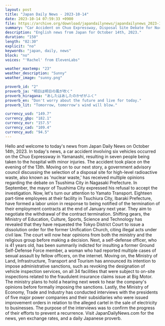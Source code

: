 ```yaml
---
layout: post
title: "Japan Daily News - 2023-10-14"
date: 2023-10-14 07:59:33 +0900
file: https://archive.org/download/japandailynews/japandailynews_2023-10-14.mp3
summary: "Car Accident on Chuo Expressway, Disposal Site Debate for Nuclear Waste, & more…"
description: "English news from Japan for October 14th, 2023."
duration: "150"
length: "02:30"
explicit: "no"
keywords: "japan, daily, news"
block: "no"
voices: "'Rachel' from ElevenLabs"

weather_maxtemp: "23"
weather_description: "Sunny"
weather_image: "sunny.png"

proverb_id: "2"
proverb_ja: "明日は明日の風が吹く"
proverb_hiragana: "あしたはあしたのかぜがふく"
proverb_en: "Don't worry about the future and live for today."
proverb_lit: "Tomorrow, tomorrow's wind will blow."

currency_usd: "149.7"
currency_gbp: "182.1"
currency_eur: "157.5"
currency_cad: "109.4"
currency_aud: "94.5"
---
```


Hello and welcome to today's news from Japan Daily News on October 14th, 2023. In today's news, a car accident involving six vehicles occurred on the Chuo Expressway in Yamanashi, resulting in seven people being taken to the hospital with minor injuries. The accident took place on the evening of the 13th. Moving on to our next story, a government advisory council discussing the selection of a disposal site for high-level radioactive waste, also known as 'nuclear waste,' has received multiple opinions regarding the debate on Tsushima City in Nagasaki Prefecture. In September, the mayor of Tsushima City expressed his refusal to accept the investigation. Now, let's turn our attention to Yamato Transport. Eighteen part-time employees at their facility in Tsuchiura City, Ibaraki Prefecture, have formed a labor union in response to being notified of the termination of their employment contracts at the end of January next year. They aim to negotiate the withdrawal of the contract termination. Shifting gears, the Ministry of Education, Culture, Sports, Science and Technology has revealed that they have requested the Tokyo District Court to issue a dissolution order for the former Unification Church, citing illegal acts under civil law. The court will now hear opinions from both the ministry and the religious group before making a decision. Next, a self-defense officer, who is 41 years old, has been summarily indicted for insulting a former Ground Self-Defense Force member, a woman who had reported multiple cases of sexual assault by fellow officers, on the internet. Moving on, the Ministry of Land, Infrastructure, Transport and Tourism has announced its intention to impose administrative sanctions, such as revoking the designation of vehicle inspection services, on all 34 facilities that were subject to on-site inspections related to the fraudulent insurance claims issue at Big Motor. The ministry plans to hold a hearing next week to hear the company's opinions before formally imposing the sanctions. Lastly, the Ministry of Economy, Trade and Industry has conducted interviews with the presidents of five major power companies and their subsidiaries who were issued improvement orders in relation to the alleged cartel in the sale of electricity to businesses. The purpose of the interviews was to confirm the progress of their efforts to prevent a recurrence.   Visit JapanDailyNews.com for the news, yen exchange rates, and a daily Japanese proverb.
